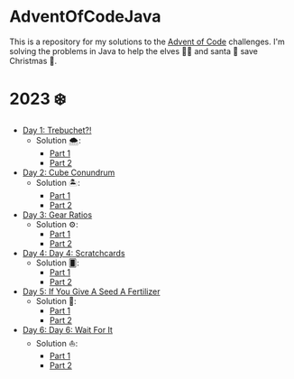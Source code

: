 # AdventOfCodeJava

This is a repository for my solutions to the [Advent of Code](https://adventofcode.com/) challenges.
I'm solving the problems in Java to help the elves 🧚‍♂️ and santa 🎅 save Christmas 🎄.

# 2023 ❄️
* [Day 1: Trebuchet?!](https://adventofcode.com/2023/day/1)
    - Solution 🌨️:
        - [Part 1](/2023/days/01/src/PartOne.java)
        - [Part 2](/2023/days/01/src/PartTwo.java)
* [Day 2: Cube Conundrum](https://adventofcode.com/2023/day/2)
    - Solution 🏝️:
        - [Part 1](/2023/days/02/src/PartOne.java)
        - [Part 2](/2023/days/02/src/PartTwo.java)
* [Day 3: Gear Ratios](https://adventofcode.com/2023/day/3)
    - Solution ⚙️:
        - [Part 1](/2023/days/03/src/PartOne.java)
        - [Part 2](/2023/days/03/src/PartTwo.java)
* [Day 4: Day 4: Scratchcards](https://adventofcode.com/2023/day/4)
    - Solution 🂠:
        - [Part 1](/2023/days/04/src/PartOne.java)
        - [Part 2](/2023/days/04/src/PartTwo.java)
* [Day 5: If You Give A Seed A Fertilizer](https://adventofcode.com/2023/day/5)
    - Solution 🌾:
        - [Part 1](/2023/days/05/src/PartOne.java)
        - [Part 2](/2023/days/05/src/PartTwo.java)
* [Day 6: Day 6: Wait For It](https://adventofcode.com/2023/day/6)
    - Solution ⛵️:
        - [Part 1](/2023/days/06/src/PartOne.java)
        - [Part 2](/2023/days/06/src/PartTwo.java)